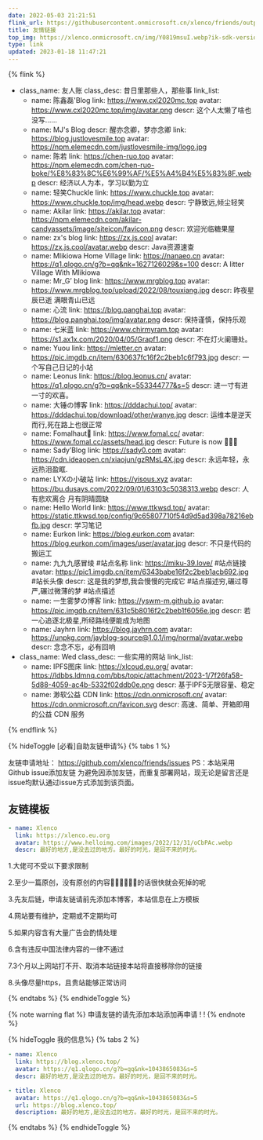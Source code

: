 ```yaml
---
date: 2022-05-03 21:21:51
flink_url: https://githubusercontent.onmicrosoft.cn/xlenco/friends/output/v2/data.json
title: 友情链接
top_img: https://xlenco.onmicrosoft.cn/img/Y0819msuI.webp?ik-sdk-version=javascript-1.4.3&updatedAt=1670760294102
type: link
updated: 2023-01-18 11:47:21
---
```

{% flink %}

- class_name: 友人账
  class_desc: 昔日里那些人，那些事
  link_list:
  - name: 陈鑫磊'Blog
    link: https://www.cxl2020mc.top
    avatar: https://www.cxl2020mc.top/img/avatar.png
    descr: 这个人太懒了啥也没写......
  - name: MJ's Blog
    descr: 醒亦念卿，梦亦念卿
    link: https://blog.justlovesmile.top
    avatar: https://npm.elemecdn.com/justlovesmile-img/logo.jpg
  - name: 陈若
    link: https://chen-ruo.top
    avatar: https://npm.elemecdn.com/chen-ruo-boke/%E8%83%8C%E6%99%AF/%E5%A4%B4%E5%83%8F.webp
    descr: 经济以人为本，学习以勤为立
  - name: 轻笑Chuckle
    link: https://www.chuckle.top
    avatar: https://www.chuckle.top/img/head.webp
    descr: 宁静致远,倾尘轻笑
  - name: Akilar
    link: https://akilar.top
    avatar: https://npm.elemecdn.com/akilar-candyassets/image/siteicon/favicon.png
    descr: 欢迎光临糖果屋
  - name: zx's blog
    link: https://zx.js.cool
    avatar: https://zx.js.cool/avatar.webp
    descr: Java资源速查
  - name: Mlikiowa Home Village
    link: https://nanaeo.cn
    avatar: https://q1.qlogo.cn/g?b=qq&nk=1627126029&s=100
    descr: A litter Village With Mlikiowa
  - name:  Mr_G’ blog
    link: https://www.mrgblog.top
    avatar: https://www.mrgblog.top/upload/2022/08/touxiang.jpg
    descr: 昨夜星辰已逝 满眼青山已远
  - name: 心流
    link: https://blog.panghai.top
    avatar: https://blog.panghai.top/img/avatar.png
    descr: 保持谨慎，保持乐观
  - name: 七米蓝
    link: https://www.chirmyram.top
    avatar: https://s1.ax1x.com/2020/04/05/Grapf1.png
    descr: 不在灯火阑珊处。
  - name: Yuou
    link: https://mletter.cn
    avatar: https://pic.imgdb.cn/item/630637fc16f2c2beb1c6f793.jpg
    descr: 一个写自己日记的小站
  - name: Leonus
    link: https://blog.leonus.cn/
    avatar: https://q1.qlogo.cn/g?b=qq&nk=553344777&s=5
    descr: 进一寸有进一寸的欢喜。
  - name: 大锤の博客
    link: https://dddachui.top/
    avatar: https://dddachui.top/download/other/wanye.jpg
    descr: 运维本是逆天而行,死在路上也很正常
  - name: Fomalhaut🥝
    link: https://www.fomal.cc/
    avatar: https://www.fomal.cc/assets/head.jpg
    descr: Future is now 🍭🍭🍭
  - name: Sady’Blog
    link: https://sady0.com
    avatar: https://cdn.ideaopen.cn/xiaojun/gzRMsL4X.jpg
    descr: 永远年轻，永远热泪盈眶.
  - name: LYXの小破站
    link: https://yisous.xyz
    avatar: https://bu.dusays.com/2022/09/01/63103c5038313.webp
    descr: 人有悲欢离合 月有阴晴圆缺
  - name: Hello World
    link: https://www.ttkwsd.top/
    avatar: https://static.ttkwsd.top/config/9c65807710f54d9d5ad398a78216ebfb.jpg
    descr: 学习笔记
  - name: Eurkon
    link: https://blog.eurkon.com
    avatar: https://blog.eurkon.com/images/user/avatar.jpg
    descr: 不只是代码的搬运工
  - name: 九九九感冒绫 #站点名称
    link: https://miku-39.love/ #站点链接
    avatar: https://pic1.imgdb.cn/item/6343babe16f2c2beb1acb692.jpg #站长头像
    descr: 这是我的梦想,我会慢慢的完成它 #站点描述穷,碾过尊严,碾过微薄的梦 #站点描述
  - name: 一生雾梦の博客
    link: https://yswm-m.github.io
    avatar: https://pic.imgdb.cn/item/631c5b8016f2c2beb1f6056e.jpg
    descr: 若一心追逐北极星,所经路线便能成为地图
  - name: Jayhrn
    link: https://blog.jayhrn.com
    avatar: https://unpkg.com/jayblog-source@1.0.1/img/normal/avatar.webp
    descr: 念念不忘，必有回响
- class_name: Wed
  class_desc: 一些实用的网站
  link_list:
  - name: IPFS图床
    link: https://xlcoud.eu.org/
    avatar: https://ldbbs.ldmnq.com/bbs/topic/attachment/2023-1/7f26fa58-5d88-4059-ac4b-5332f02ddb0e.png
    descr: 基于IPFS无限容量、稳定
  - name: 渺软公益 CDN
    link: https://cdn.onmicrosoft.cn/
    avatar: https://cdn.onmicrosoft.cn/favicon.svg
    descr: 高速、简单、开箱即用的公益 CDN 服务

{% endflink %}

{% hideToggle [必看]自助友链申请%}
{% tabs 1 %}

<!-- tab 友链申请 -->

友链申请地址：
https://github.com/xlenco/friends/issues
PS：本站采用Github issue添加友链
为避免因添加友链，而重复部署网站，现无论是留言还是issue均默认通过issue方式添加到该页面。

## 友链模板

```yml
- name: Xlenco
  link: https://xlenco.eu.org
  avatar: https://www.helloimg.com/images/2022/12/31/oCbPAc.webp
  descr: 最好的地方,是没去过的地方。最好的时光，是回不来的时光。
```

<!-- endtab -->

<!-- tab 友链须知 -->

1.大佬可不受以下要求限制

2.至少一篇原创，没有原创的内容📔📕📗📘📙📓的话很快就会死掉的呢

3.先友后链，申请友链请前先添加本博客，本站信息在上方模板

4.网站要有维护，定期或不定期均可

5.如果内容含有大量广告会酌情处理

6.含有违反中国法律内容的一律不通过

7.3个月以上网站打不开、取消本站链接本站将直接移除你的链接

8.头像尽量https，且贵站能够正常访问

<!-- endtab -->

{% endtabs %}
{% endhideToggle %}

{% note warning flat %}
申请友链的请先添加本站添加再申请 ! !
{% endnote %}

{% hideToggle 我的信息%}
{% tabs 2 %}

<!-- tab Butterfly & MengD -->

```yml
- name: Xlenco
  link: https://blog.xlenco.top/
  avatar: https://q1.qlogo.cn/g?b=qq&nk=1043865083&s=5
  descr: 最好的地方,是没去过的地方。最好的时光，是回不来的时光。
```

<!-- endtab -->

<!-- tab volantis -->

```yml
- title: Xlenco
  avatar: https://q1.qlogo.cn/g?b=qq&nk=1043865083&s=5
  url: https://blog.xlenco.top/
  description: 最好的地方,是没去过的地方。最好的时光，是回不来的时光。
```

<!-- endtab -->

{% endtabs %}
{% endhideToggle %}
